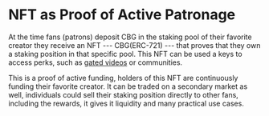 # NFT as Proof of Active Patronage

At the time fans (patrons) deposit CBG in the staking pool of their favorite creator they receive an NFT --- CBG(ERC-721) --- that proves that they own a staking position in that specific pool. This NFT can be used a keys to access perks, such as [gated videos](../planned-features/gated-content.md#why-is-cobogo-the-best-fit-for-this-solution) or communities.

This is a proof of active funding, holders of this NFT are continuously funding their favorite creator. It can be traded on a secondary market as well, individuals could sell their staking position directly to other fans, including the rewards, it gives it liquidity and many practical use cases.&#x20;
